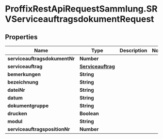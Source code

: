 # ProffixRestApiRequestSammlung.SRVServiceauftragsdokumentRequest

## Properties
Name | Type | Description | Notes
------------ | ------------- | ------------- | -------------
**serviceauftragsdokumentNr** | **Number** |  | 
**serviceauftrag** | [**Serviceauftrag**](Serviceauftrag.md) |  | 
**bemerkungen** | **String** |  | 
**bezeichnung** | **String** |  | 
**dateiNr** | **String** |  | 
**datum** | **String** |  | 
**dokumentgruppe** | **String** |  | 
**drucken** | **Boolean** |  | 
**modul** | **String** |  | 
**serviceauftragspositionNr** | **Number** |  | 


